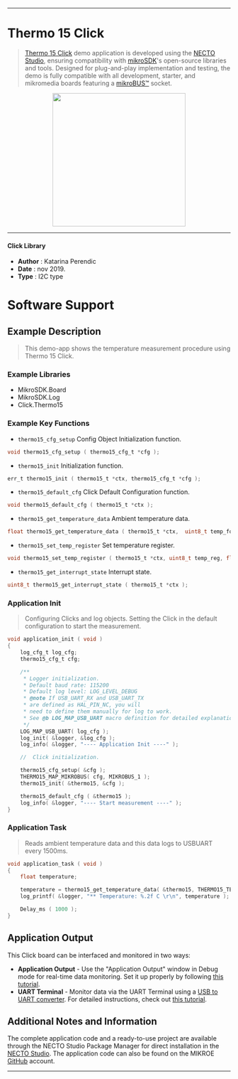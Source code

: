 
---
# Thermo 15 Click

> [Thermo 15 Click](https://www.mikroe.com/?pid_product=MIKROE-3658) demo application is developed using
the [NECTO Studio](https://www.mikroe.com/necto), ensuring compatibility with [mikroSDK](https://www.mikroe.com/mikrosdk)'s
open-source libraries and tools. Designed for plug-and-play implementation and testing, the demo is fully compatible with
all development, starter, and mikromedia boards featuring a [mikroBUS&trade;](https://www.mikroe.com/mikrobus) socket.

<p align="center">
  <img src="https://www.mikroe.com/?pid_product=MIKROE-3658&image=1" height=300px>
</p>

---

#### Click Library

- **Author**        : Katarina Perendic
- **Date**          : nov 2019.
- **Type**          : I2C type

# Software Support

## Example Description

> This demo-app shows the temperature measurement procedure using Thermo 15 Click.

### Example Libraries

- MikroSDK.Board
- MikroSDK.Log
- Click.Thermo15

### Example Key Functions

- `thermo15_cfg_setup` Config Object Initialization function. 
```c
void thermo15_cfg_setup ( thermo15_cfg_t *cfg );
``` 
 
- `thermo15_init` Initialization function. 
```c
err_t thermo15_init ( thermo15_t *ctx, thermo15_cfg_t *cfg );
```

- `thermo15_default_cfg` Click Default Configuration function. 
```c
void thermo15_default_cfg ( thermo15_t *ctx );
```

- `thermo15_get_temperature_data` Ambient temperature data. 
```c
float thermo15_get_temperature_data ( thermo15_t *ctx,  uint8_t temp_format );
```
 
- `thermo15_set_temp_register` Set temperature register. 
```c
void thermo15_set_temp_register ( thermo15_t *ctx, uint8_t temp_reg, float temp_data );
```

- `thermo15_get_interrupt_state` Interrupt state. 
```c
uint8_t thermo15_get_interrupt_state ( thermo15_t *ctx );
```

### Application Init

> Configuring Clicks and log objects. 
> Setting the Click in the default configuration to start the measurement.

```c
void application_init ( void )
{
    log_cfg_t log_cfg;
    thermo15_cfg_t cfg;

    /** 
     * Logger initialization.
     * Default baud rate: 115200
     * Default log level: LOG_LEVEL_DEBUG
     * @note If USB_UART_RX and USB_UART_TX 
     * are defined as HAL_PIN_NC, you will 
     * need to define them manually for log to work. 
     * See @b LOG_MAP_USB_UART macro definition for detailed explanation.
     */
    LOG_MAP_USB_UART( log_cfg );
    log_init( &logger, &log_cfg );
    log_info( &logger, "---- Application Init ----" );

    //  Click initialization.

    thermo15_cfg_setup( &cfg );
    THERMO15_MAP_MIKROBUS( cfg, MIKROBUS_1 );
    thermo15_init( &thermo15, &cfg );

    thermo15_default_cfg ( &thermo15 );
    log_info( &logger, "---- Start measurement ----" );
}
```

### Application Task

> Reads ambient temperature data and this data logs to USBUART every 1500ms.

```c
void application_task ( void )
{
    float temperature;

    temperature = thermo15_get_temperature_data( &thermo15, THERMO15_TEMP_IN_CELSIUS );
    log_printf( &logger, "** Temperature: %.2f C \r\n", temperature );

    Delay_ms ( 1000 );
}
```

## Application Output

This Click board can be interfaced and monitored in two ways:
- **Application Output** - Use the "Application Output" window in Debug mode for real-time data monitoring.
Set it up properly by following [this tutorial](https://www.youtube.com/watch?v=ta5yyk1Woy4).
- **UART Terminal** - Monitor data via the UART Terminal using
a [USB to UART converter](https://www.mikroe.com/click/interface/usb?interface*=uart,uart). For detailed instructions,
check out [this tutorial](https://help.mikroe.com/necto/v2/Getting%20Started/Tools/UARTTerminalTool).

## Additional Notes and Information

The complete application code and a ready-to-use project are available through the NECTO Studio Package Manager for 
direct installation in the [NECTO Studio](https://www.mikroe.com/necto). The application code can also be found on
the MIKROE [GitHub](https://github.com/MikroElektronika/mikrosdk_click_v2) account.

---
